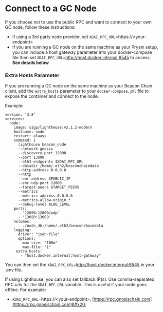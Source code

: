 # Connect to a GC Node

If you choose not to use the public RPC and want to connect to your own GC node, follow these instructions:

* If using a 3rd party node provider, set `XDAI_RPC_URL`=https://\<your-endpoint>&#x20;
* If you are running a GC node on the same machine as your Prysm setup, you can include a host gateway parameter into your docker-compose file then set `XDAI_RPC_URL=`http://host.docker.internal:8545 to access. **See details below**

### **Extra Hosts Parameter**

If you are running a GC node on the same machine as your Beacon Chain client, add the `extra_hosts` parameter to your `docker-compose.yml` file to expose the container and connect to the node.&#x20;

Example:

```
version: '3.8'
services:
  node:
    image: sigp/lighthouse:v2.1.2-modern
    hostname: node
    restart: always
    command: |
      lighthouse beacon_node
      --network gnosis
      --discovery-port 12000
      --port 13000
      --eth1-endpoints $XDAI_RPC_URL
      --datadir /home/.eth2/beaconchaindata
      --http-address 0.0.0.0
      --http
      --enr-address $PUBLIC_IP
      --enr-udp-port 12000
      --target-peers $TARGET_PEERS
      --metrics
      --metrics-address 0.0.0.0
      --metrics-allow-origin *
      --debug-level $LOG_LEVEL
    ports:
      - '12000:12000/udp'
      - '13000:13000'
    volumes:
      - ./node_db:/home/.eth2/beaconchaindata
    logging:
      driver: "json-file"
      options:
        max-size: "100m"
        max-file: "1"
     extra_hosts:
       - "host.docker.internal:host-gateway"
```

You can then set the `XDAI_RPC_URL=`http://host.docker.internal:8545 in your .env file.

If using Lighthouse, you can also set fallback IP(s). Use comma-separated RPC urls for the `XDAI_RPC_URL` variable. This is useful if your node goes offline. For example:

* `XDAI_RPC_URL`=https://\<your-endpoint>, [https://rpc.gnosischain.com](https://rpc.gnosischain.com)&#x20;
